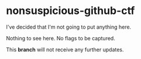 # nonsuspicious-github-ctf

I've decided that I'm not going to put anything here.

Nothing to see here.
No flags to be captured.

This **branch** will not receive any further updates.
